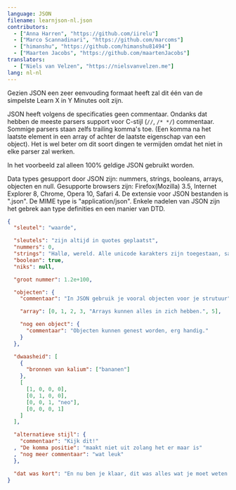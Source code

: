 ```yaml
---
language: JSON
filename: learnjson-nl.json
contributors:
  - ["Anna Harren", "https://github.com/iirelu"]
  - ["Marco Scannadinari", "https://github.com/marcoms"]
  - ["himanshu", "https://github.com/himanshu81494"]
  - ["Maarten Jacobs", "https://github.com/maartenJacobs"]
translators:
  - ["Niels van Velzen", "https://nielsvanvelzen.me"]
lang: nl-nl
---
```


Gezien JSON een zeer eenvouding formaat heeft zal dit één van de simpelste
Learn X in Y Minutes ooit zijn.

JSON heeft volgens de specificaties geen commentaar. Ondanks dat hebben de
meeste parsers support voor C-stijl (`//`, `/* */`) commentaar.
Sommige parsers staan zelfs trailing komma's toe.
(Een komma na het laatste element in een array of achter de laatste eigenschap van een object).
Het is wel beter om dit soort dingen te vermijden omdat het niet in elke parser zal werken.

In het voorbeeld zal alleen 100% geldige JSON gebruikt worden.

Data types gesupport door JSON zijn: nummers, strings, booleans, arrays, objecten en null.
Gesupporte browsers zijn: Firefox(Mozilla) 3.5, Internet Explorer 8, Chrome, Opera 10, Safari 4.
De extensie voor JSON bestanden is ".json". De MIME type is "application/json".
Enkele nadelen van JSON zijn het gebrek aan type definities en een manier van DTD.

```json
{
  "sleutel": "waarde",

  "sleutels": "zijn altijd in quotes geplaatst",
  "nummers": 0,
  "strings": "Hallø, wereld. Alle unicode karakters zijn toegestaan, samen met \"escaping\".",
  "boolean": true,
  "niks": null,

  "groot nummer": 1.2e+100,

  "objecten": {
    "commentaar": "In JSON gebruik je vooral objecten voor je strutuur",

    "array": [0, 1, 2, 3, "Arrays kunnen alles in zich hebben.", 5],

    "nog een object": {
      "commentaar": "Objecten kunnen genest worden, erg handig."
    }
  },

  "dwaasheid": [
    {
      "bronnen van kalium": ["bananen"]
    },
    [
      [1, 0, 0, 0],
      [0, 1, 0, 0],
      [0, 0, 1, "neo"],
      [0, 0, 0, 1]
    ]
  ],

  "alternatieve stijl": {
    "commentaar": "Kijk dit!"
  , "De komma positie": "maakt niet uit zolang het er maar is"
  , "nog meer commentaar": "wat leuk"
  },

  "dat was kort": "En nu ben je klaar, dit was alles wat je moet weten over JSON."
}
```
